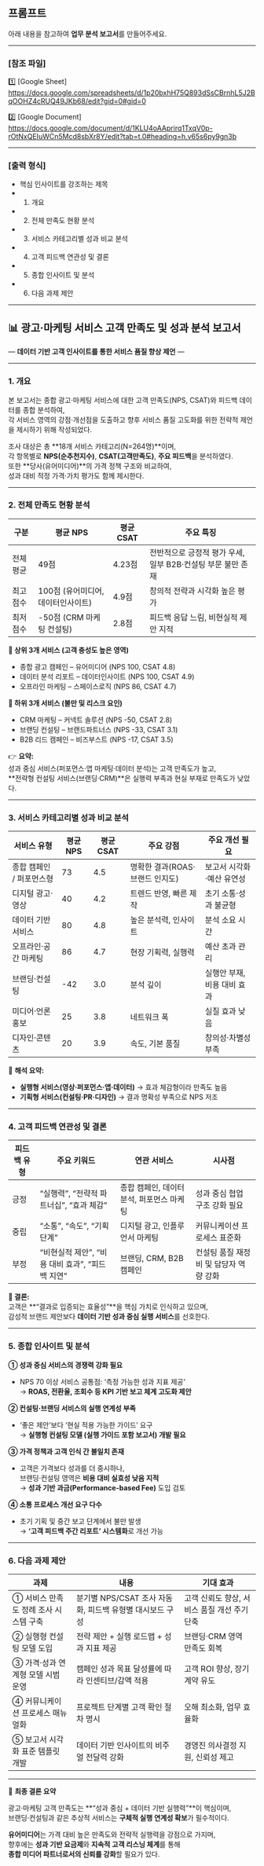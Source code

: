## 프롬프트  
아래 내용을 참고하여 **업무 분석 보고서**를 만들어주세요.  

---

### [참조 파일]  
1️⃣ [Google Sheet]  
https://docs.google.com/spreadsheets/d/1p20bxhH75Q893dSsCBrnhL5J2BqOOHZ4cRUQ49JKb68/edit?gid=0#gid=0  

2️⃣ [Google Document]  
https://docs.google.com/document/d/1KLU4oAAprirq1TxqV0p-rOtNxQEIuWCn5Mcd8sbXr8Y/edit?tab=t.0#heading=h.v65s6py9gn3b  

---

### [출력 형식]

- 핵심 인사이트를 강조하는 제목  
- 1. 개요  
- 2. 전체 만족도 현황 분석  
- 3. 서비스 카테고리별 성과 비교 분석  
- 4. 고객 피드백 연관성 및 결론  
- 5. 종합 인사이트 및 분석  
- 6. 다음 과제 제안  

---

## 📊 광고·마케팅 서비스 고객 만족도 및 성과 분석 보고서  
― **데이터 기반 고객 인사이트를 통한 서비스 품질 향상 제언** ―  

---

### 1. 개요  

본 보고서는 종합 광고·마케팅 서비스에 대한 고객 만족도(NPS, CSAT)와 피드백 데이터를 종합 분석하여,  
각 서비스 영역의 강점·개선점을 도출하고 향후 서비스 품질 고도화를 위한 전략적 제언을 제시하기 위해 작성되었다.  

조사 대상은 총 **18개 서비스 카테고리(N=264명)**이며,  
각 항목별로 **NPS(순추천지수)**, **CSAT(고객만족도)**, **주요 피드백**을 분석하였다.  
또한 **당사(유어미디어)**의 가격 정책 구조와 비교하여,  
성과 대비 적정 가격·가치 평가도 함께 제시한다.  

---

### 2. 전체 만족도 현황 분석  

| 구분 | 평균 NPS | 평균 CSAT | 주요 특징 |
|------|-----------|------------|------------|
| 전체 평균 | 49점 | 4.23점 | 전반적으로 긍정적 평가 우세, 일부 B2B·컨설팅 부문 불만 존재 |
| 최고 점수 | 100점 (유어미디어, 데이터인사이트) | 4.9점 | 창의적 전략과 시각화 높은 평가 |
| 최저 점수 | -50점 (CRM 마케팅 컨설팅) | 2.8점 | 피드백 응답 느림, 비현실적 제안 지적 |

**🔹 상위 3개 서비스 (고객 충성도 높은 영역)**  
- 종합 광고 캠페인 – 유어미디어 (NPS 100, CSAT 4.8)  
- 데이터 분석 리포트 – 데이터인사이트 (NPS 100, CSAT 4.9)  
- 오프라인 마케팅 – 스페이스로직 (NPS 86, CSAT 4.7)  

**🔹 하위 3개 서비스 (불만 및 리스크 요인)**  
- CRM 마케팅 – 커넥트 솔루션 (NPS -50, CSAT 2.8)  
- 브랜딩 컨설팅 – 브랜드파트너스 (NPS -33, CSAT 3.1)  
- B2B 리드 캠페인 – 비즈부스트 (NPS -17, CSAT 3.5)  

👉 **요약:**  
성과 중심 서비스(퍼포먼스·앱 마케팅·데이터 분석)는 고객 만족도가 높고,  
**전략형 컨설팅 서비스(브랜딩·CRM)**은 실행력 부족과 현실 부재로 만족도가 낮았다.  

---

### 3. 서비스 카테고리별 성과 비교 분석  

| 서비스 유형 | 평균 NPS | 평균 CSAT | 주요 강점 | 주요 개선 필요 |
|--------------|-----------|------------|-------------|----------------|
| 종합 캠페인 / 퍼포먼스형 | 73 | 4.5 | 명확한 결과(ROAS·브랜드 인지도) | 보고서 시각화·예산 유연성 |
| 디지털 광고·영상 | 40 | 4.2 | 트렌드 반영, 빠른 제작 | 초기 소통·성과 불균형 |
| 데이터 기반 서비스 | 80 | 4.8 | 높은 분석력, 인사이트 | 분석 소요 시간 |
| 오프라인·공간 마케팅 | 86 | 4.7 | 현장 기획력, 실행력 | 예산 초과 관리 |
| 브랜딩·컨설팅 | -42 | 3.0 | 분석 깊이 | 실행안 부재, 비용 대비 효과 |
| 미디어·언론 홍보 | 25 | 3.8 | 네트워크 폭 | 실질 효과 낮음 |
| 디자인·콘텐츠 | 20 | 3.9 | 속도, 기본 품질 | 창의성·차별성 부족 |

📌 **해석 요약:**  
- **실행형 서비스(영상·퍼포먼스·앱·데이터)** → 효과 체감형이라 만족도 높음  
- **기획형 서비스(컨설팅·PR·디자인)** → 결과 명확성 부족으로 NPS 저조  

---

### 4. 고객 피드백 연관성 및 결론  

| 피드백 유형 | 주요 키워드 | 연관 서비스 | 시사점 |
|--------------|--------------|--------------|----------|
| 긍정 | “실행력”, “전략적 파트너십”, “효과 체감” | 종합 캠페인, 데이터 분석, 퍼포먼스 마케팅 | 성과 중심 협업 구조 강화 필요 |
| 중립 | “소통”, “속도”, “기획단계” | 디지털 광고, 인플루언서 마케팅 | 커뮤니케이션 프로세스 표준화 |
| 부정 | “비현실적 제안”, “비용 대비 효과”, “피드백 지연” | 브랜딩, CRM, B2B 캠페인 | 컨설팅 품질 재정비 및 담당자 역량 강화 |

**🔹 결론:**  
고객은 **“결과로 입증되는 효율성”**을 핵심 가치로 인식하고 있으며,  
감성적 브랜드 제안보다 **데이터 기반 성과 중심 실행 서비스**를 선호한다.  

---

### 5. 종합 인사이트 및 분석  

**① 성과 중심 서비스의 경쟁력 강화 필요**  
- NPS 70 이상 서비스 공통점: ‘측정 가능한 성과 지표 제공’  
→ **ROAS, 전환율, 조회수 등 KPI 기반 보고 체계 고도화 제안**

**② 컨설팅·브랜딩 서비스의 실행 연계성 부족**  
- ‘좋은 제안’보다 ‘현실 적용 가능한 가이드’ 요구  
→ **실행형 컨설팅 모델 (실행 가이드 포함 보고서) 개발 필요**

**③ 가격 정책과 고객 인식 간 불일치 존재**  
- 고객은 가격보다 성과를 더 중시하나,  
  브랜딩·컨설팅 영역은 **비용 대비 실효성 낮음 지적**  
→ **성과 기반 과금(Performance-based Fee)** 도입 검토

**④ 소통 프로세스 개선 요구 다수**  
- 초기 기획 및 중간 보고 단계에서 불만 발생  
→ **‘고객 피드백 주간 리포트’ 시스템화**로 개선 가능  

---

### 6. 다음 과제 제안  

| 과제 | 내용 | 기대 효과 |
|------|------|------------|
| ① 서비스 만족도 정례 조사 시스템 구축 | 분기별 NPS/CSAT 조사 자동화, 피드백 유형별 대시보드 구성 | 고객 신뢰도 향상, 서비스 품질 개선 주기 단축 |
| ② 실행형 컨설팅 모델 도입 | 전략 제안 + 실행 로드맵 + 성과 지표 제공 | 브랜딩·CRM 영역 만족도 회복 |
| ③ 가격·성과 연계형 모델 시범 운영 | 캠페인 성과 목표 달성률에 따라 인센티브/감액 적용 | 고객 ROI 향상, 장기계약 유도 |
| ④ 커뮤니케이션 프로세스 매뉴얼화 | 프로젝트 단계별 고객 확인 절차 명시 | 오해 최소화, 업무 효율화 |
| ⑤ 보고서 시각화 표준 템플릿 개발 | 데이터 기반 인사이트의 비주얼 전달력 강화 | 경영진 의사결정 지원, 신뢰성 제고 |

---

📌 **최종 결론 요약**  

광고·마케팅 고객 만족도는 **“성과 중심 + 데이터 기반 실행력”**이 핵심이며,  
브랜딩·컨설팅과 같은 추상적 서비스는 **구체적 실행 연계성 확보**가 필수적이다.  

**유어미디어**는 가격 대비 높은 만족도와 전략적 실행력을 강점으로 가지며,  
향후에는 **성과 기반 요금제**와 **지속적 고객 리스닝 체계**를 통해  
**종합 미디어 파트너로서의 신뢰를 강화**할 필요가 있다.  
